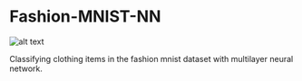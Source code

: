 # Fashion-MNIST-NN
![alt text]('https://storage.googleapis.com/kaggle-datasets-images/2243/3791/9384af51de8baa77f6320901f53bd26b/dataset-card.png')


Classifying clothing items in the fashion mnist dataset with multilayer neural network.


###
